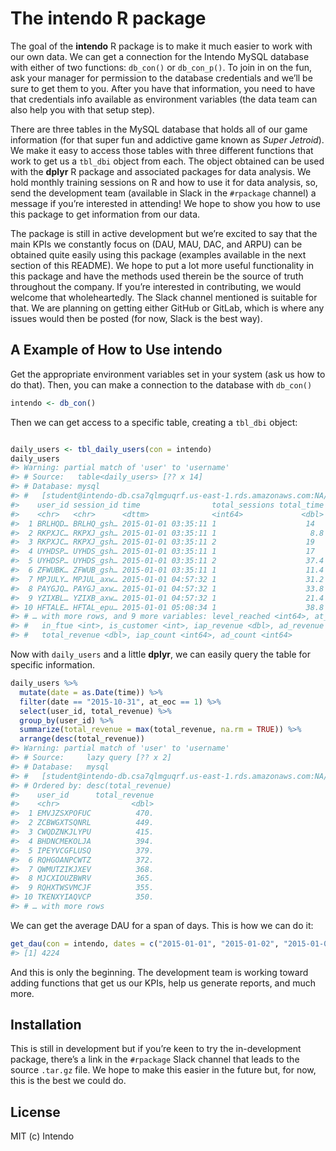 
<!-- README.md is generated from README.Rmd. Please edit that file -->

# The **intendo** R package

<!-- badges: start -->

<!-- badges: end -->

The goal of the **intendo** R package is to make it much easier to work
with our own data. We can get a connection for the Intendo MySQL
database with either of two functions: `db_con()` or `db_con_p()`. To
join in on the fun, ask your manager for permission to the database
credentials and we’ll be sure to get them to you. After you have that
information, you need to have that credentials info available as
environment variables (the data team can also help you with that setup
step).

There are three tables in the MySQL database that holds all of our game
information (for that super fun and addictive game known as *Super
Jetroid*). We make it easy to access those tables with three different
functions that work to get us a `tbl_dbi` object from each. The object
obtained can be used with the **dplyr** R package and associated
packages for data analysis. We hold monthly training sessions on R and
how to use it for data analysis, so, send the development team
(available in Slack in the `#rpackage` channel) a message if you’re
interested in attending\! We hope to show you how to use this package to
get information from our data.

The package is still in active development but we’re excited to say that
the main KPIs we constantly focus on (DAU, MAU, DAC, and ARPU) can be
obtained quite easily using this package (examples available in the next
section of this README). We hope to put a lot more useful functionality
in this package and have the methods used therein be the source of truth
throughout the company. If you’re interested in contributing, we would
welcome that wholeheartedly. The Slack channel mentioned is suitable for
that. We are planning on getting either GitHub or GitLab, which is where
any issues would then be posted (for now, Slack is the best way).

## A Example of How to Use **intendo**

Get the appropriate environment variables set in your system (ask us how
to do that). Then, you can make a connection to the database with
`db_con()`

``` r
intendo <- db_con()
```

Then we can get access to a specific table, creating a `tbl_dbi` object:

``` r

daily_users <- tbl_daily_users(con = intendo)
daily_users
#> Warning: partial match of 'user' to 'username'
#> # Source:   table<daily_users> [?? x 14]
#> # Database: mysql
#> #   [student@intendo-db.csa7qlmguqrf.us-east-1.rds.amazonaws.com:NA/intendo]
#>    user_id session_id time                total_sessions total_time
#>    <chr>   <chr>      <dttm>              <int64>             <dbl>
#>  1 BRLHQD… BRLHQ_gsh… 2015-01-01 03:35:11 1                    14  
#>  2 RKPXJC… RKPXJ_gsh… 2015-01-01 03:35:11 1                     8.8
#>  3 RKPXJC… RKPXJ_gsh… 2015-01-01 03:35:11 2                    19  
#>  4 UYHDSP… UYHDS_gsh… 2015-01-01 03:35:11 1                    17  
#>  5 UYHDSP… UYHDS_gsh… 2015-01-01 03:35:11 2                    37.4
#>  6 ZFWUBK… ZFWUB_gsh… 2015-01-01 03:35:11 1                    11.4
#>  7 MPJULY… MPJUL_axw… 2015-01-01 04:57:32 1                    31.2
#>  8 PAYGJQ… PAYGJ_axw… 2015-01-01 04:57:32 1                    33.8
#>  9 YZIXBL… YZIXB_axw… 2015-01-01 04:57:32 1                    21.4
#> 10 HFTALE… HFTAL_epu… 2015-01-01 05:08:34 1                    38.8
#> # … with more rows, and 9 more variables: level_reached <int64>, at_eoc <int>,
#> #   in_ftue <int>, is_customer <int>, iap_revenue <dbl>, ad_revenue <dbl>,
#> #   total_revenue <dbl>, iap_count <int64>, ad_count <int64>
```

Now with `daily_users` and a little **dplyr**, we can easily query the
table for specific information.

``` r
daily_users %>%
  mutate(date = as.Date(time)) %>%
  filter(date == "2015-10-31", at_eoc == 1) %>%
  select(user_id, total_revenue) %>%
  group_by(user_id) %>%
  summarize(total_revenue = max(total_revenue, na.rm = TRUE)) %>%
  arrange(desc(total_revenue))
#> Warning: partial match of 'user' to 'username'
#> # Source:     lazy query [?? x 2]
#> # Database:   mysql
#> #   [student@intendo-db.csa7qlmguqrf.us-east-1.rds.amazonaws.com:NA/intendo]
#> # Ordered by: desc(total_revenue)
#>    user_id      total_revenue
#>    <chr>                <dbl>
#>  1 EMVJZSXPOFUC          470.
#>  2 ZCBWGXTSQNRL          449.
#>  3 CWQDZNKJLYPU          415.
#>  4 BHDNCMEKOLJA          394.
#>  5 IPEYVCGFLUSQ          379.
#>  6 RQHGOANPCWTZ          372.
#>  7 QWMUTZIKJXEV          368.
#>  8 MJCXIOUZBWRV          365.
#>  9 RQHXTWSVMCJF          355.
#> 10 TKENXYIAQVCP          350.
#> # … with more rows
```

We can get the average DAU for a span of days. This is how we can do it:

``` r
get_dau(con = intendo, dates = c("2015-01-01", "2015-01-02", "2015-01-03"))
#> [1] 4224
```

And this is only the beginning. The development team is working toward
adding functions that get us our KPIs, help us generate reports, and
much more.

## Installation

This is still in development but if you’re keen to try the
in-development package, there’s a link in the `#rpackage` Slack channel
that leads to the source `.tar.gz` file. We hope to make this easier in
the future but, for now, this is the best we could do.

## License

MIT (c) Intendo
